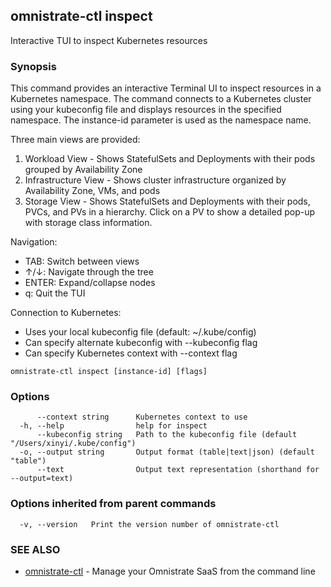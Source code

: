 ## omnistrate-ctl inspect

Interactive TUI to inspect Kubernetes resources

### Synopsis

This command provides an interactive Terminal UI to inspect resources in a Kubernetes namespace.
The command connects to a Kubernetes cluster using your kubeconfig file and displays resources
in the specified namespace. The instance-id parameter is used as the namespace name.

Three main views are provided:

1. Workload View - Shows StatefulSets and Deployments with their pods grouped by Availability Zone
2. Infrastructure View - Shows cluster infrastructure organized by Availability Zone, VMs, and pods
3. Storage View - Shows StatefulSets and Deployments with their pods, PVCs, and PVs in a hierarchy.
   Click on a PV to show a detailed pop-up with storage class information.

Navigation:

- TAB: Switch between views
- ↑/↓: Navigate through the tree
- ENTER: Expand/collapse nodes
- q: Quit the TUI

Connection to Kubernetes:

- Uses your local kubeconfig file (default: ~/.kube/config)
- Can specify alternate kubeconfig with --kubeconfig flag
- Can specify Kubernetes context with --context flag

```
omnistrate-ctl inspect [instance-id] [flags]
```

### Options

```
      --context string      Kubernetes context to use
  -h, --help                help for inspect
      --kubeconfig string   Path to the kubeconfig file (default "/Users/xinyi/.kube/config")
  -o, --output string       Output format (table|text|json) (default "table")
      --text                Output text representation (shorthand for --output=text)
```

### Options inherited from parent commands

```
  -v, --version   Print the version number of omnistrate-ctl
```

### SEE ALSO

- [omnistrate-ctl](omnistrate-ctl.md) - Manage your Omnistrate SaaS from the command line

